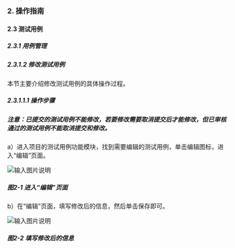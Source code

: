 ### 2. 操作指南

#### 2.3 测试用例

##### 2.3.1 用例管理

##### 2.3.1.2 修改测试用例

本节主要介绍修改测试用例的具体操作过程。

##### 2.3.1.1.1 操作步骤

##### 注意：已提交的测试用例不能修改，若要修改需要取消提交后才能修改，但已审核通过的测试用例不能取消提交和修改。

a）进入项目的测试用例功能模块，找到需要编辑的测试用例，单击编辑图标，进入“编辑”页面。

![输入图片说明](../../../../images/SoFlu%E5%85%A8%E8%87%AA%E5%8A%A8%E6%B5%8B%E8%AF%95%E5%B9%B3%E5%8F%B0%E6%95%99%E7%A8%8B/2.%20%E6%93%8D%E4%BD%9C%E6%8C%87%E5%8D%97/3.%20%E6%B5%8B%E8%AF%95%E7%94%A8%E4%BE%8B/1.%20%E7%94%A8%E4%BE%8B%E7%AE%A1%E7%90%86/2-1.png)

##### 图2-1 进入“编辑”页面

b）在“编辑”页面，填写修改后的信息，然后单击保存即可。

![输入图片说明](../../../../images/SoFlu%E5%85%A8%E8%87%AA%E5%8A%A8%E6%B5%8B%E8%AF%95%E5%B9%B3%E5%8F%B0%E6%95%99%E7%A8%8B/2.%20%E6%93%8D%E4%BD%9C%E6%8C%87%E5%8D%97/3.%20%E6%B5%8B%E8%AF%95%E7%94%A8%E4%BE%8B/1.%20%E7%94%A8%E4%BE%8B%E7%AE%A1%E7%90%86/2-2.png)

##### 图2-2 填写修改后的信息
